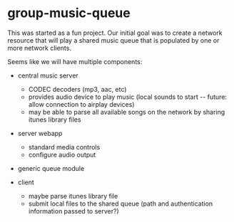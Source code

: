 group-music-queue
=================

This was started as a fun project.  Our initial goal was to create a network resource that will play a shared music queue 
that is populated by one or more network clients.


Seems like we will have multiple components:

 - central music server
 	- CODEC decoders (mp3, aac, etc)
 	- provides audio device to play music (local sounds to start -- future: allow connection to airplay devices)
 	- may be able to parse all available songs on the network by sharing itunes library files
 
 - server webapp
 	- standard media controls
 	- configure audio output
 
 - generic queue module
 
 - client 
 	- maybe parse itunes library file
 	- submit local files to the shared queue (path and authentication information passed to server?)   
